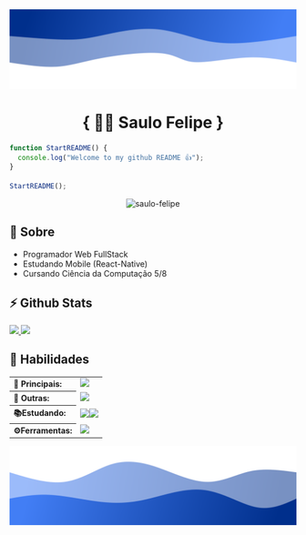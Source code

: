 <img src="./assets/top.svg" />

<h1 align="center">
  { 🧑‍💻 Saulo Felipe }
</h1>

```javascript
function StartREADME() {
  console.log("Welcome to my github README 👍");
}

StartREADME();
```
<p align="center"> <img src="https://komarev.com/ghpvc/?username=saulo-felipe&label=Profile%20views&color=blue&style=flat" alt="saulo-felipe" /> </p>

<h2>🚀 Sobre</h2>
<ul>
  <li>Programador Web FullStack</li>
  <li>Estudando Mobile (React-Native)</li>
  <li>Cursando Ciência da Computação 5/8</li>
</ul>

<h2>⚡️ Github Stats</h2>
<a href="https://github.com/Saulo-Felipe" align="center">
  <img  width="53.5%" src="https://github-readme-stats.vercel.app/api?username=Saulo-Felipe&layout=compact&include_all_commits=true&count_private=true&show_icons=true&icon_color=f2d200&theme=github_dark&bg_color=13171c&border_color=37383b" /> 
</a>
<a href="https://github.com/Saulo-Felipe" align="center">
  <img  width="45%" src="https://github-readme-stats.vercel.app/api/top-langs/?username=Saulo-Felipe&layout=compact&theme=github_dark&bg_color=13171c&border_color=37383b&langs_count=6"/>
</a>


<h2>📌 Habilidades</h2>

<table>
  <tr>
    <th align="left">👑 Principais: </th>
    <td><img src="https://skillicons.dev/icons?i=javascript,typescript,express,nodejs,react,nextjs,html,css,sass,postgres,styledcomponents,git" /></td>
  </tr>
  <tr>
    <th align="left">🤖 Outras: </th>
    <td><img src="https://skillicons.dev/icons?i=java,c,python,mysql,spring,redux,bootstrap" /></td>
  </tr>    
  <tr>
    <th align="left">📚Estudando:</th>
    <td><img width="45px" src="https://res.cloudinary.com/dwimrmnww/image/upload/v1660534626/NATIVE_1_apllin.png"/><img src="https://skillicons.dev/icons?i=mongodb" /></td>
  </tr>    
  <tr>
    <th align="left">⚙️Ferramentas:</th>
    <td><img src="https://skillicons.dev/icons?i=vscode,figma,atom,linux" /></td>
  </tr>       
</table>


<img src="./assets/bottom.svg" />
